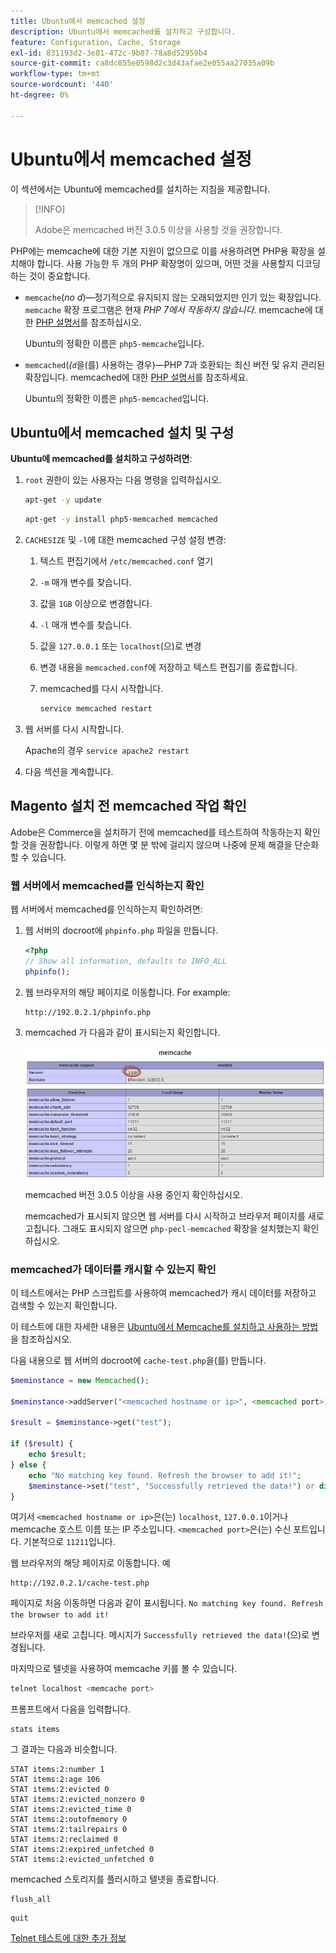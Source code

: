 ```yaml
---
title: Ubuntu에서 memcached 설정
description: Ubuntu에서 memcached를 설치하고 구성합니다.
feature: Configuration, Cache, Storage
exl-id: 831193d2-3e81-472c-9b87-78a8d52959b4
source-git-commit: ca8dc855e0598d2c3d43afae2e055aa27035a09b
workflow-type: tm+mt
source-wordcount: '440'
ht-degree: 0%

---
```


# Ubuntu에서 memcached 설정

이 섹션에서는 Ubuntu에 memcached를 설치하는 지침을 제공합니다.

>[!INFO]
>
>Adobe은 memcached 버전 3.0.5 이상을 사용할 것을 권장합니다.

PHP에는 memcache에 대한 기본 지원이 없으므로 이를 사용하려면 PHP용 확장을 설치해야 합니다. 사용 가능한 두 개의 PHP 확장명이 있으며, 어떤 것을 사용할지 디코딩하는 것이 중요합니다.

- `memcache`(_no d_)—정기적으로 유지되지 않는 오래되었지만 인기 있는 확장입니다.
`memcache` 확장 프로그램은 현재 _PHP 7에서 작동하지 않습니다_. memcache에 대한 [PHP 설명서](https://www.php.net/manual/en/book.memcache.php)를 참조하십시오.

  Ubuntu의 정확한 이름은 `php5-memcache`입니다.

- `memcached`(_(`d`_&#x200B;을(를) 사용하는 경우)—PHP 7과 호환되는 최신 버전 및 유지 관리된 확장입니다. memcached에 대한 [PHP 설명서](https://www.php.net/manual/en/book.memcached.php)를 참조하세요.

  Ubuntu의 정확한 이름은 `php5-memcached`입니다.

## Ubuntu에서 memcached 설치 및 구성

**Ubuntu에 memcached를 설치하고 구성하려면**:

1. `root` 권한이 있는 사용자는 다음 명령을 입력하십시오.

   ```bash
   apt-get -y update
   ```

   ```bash
   apt-get -y install php5-memcached memcached
   ```

1. `CACHESIZE` 및 `-l`에 대한 memcached 구성 설정 변경:

   1. 텍스트 편집기에서 `/etc/memcached.conf` 열기
   1. `-m` 매개 변수를 찾습니다.
   1. 값을 `1GB` 이상으로 변경합니다.
   1. `-l` 매개 변수를 찾습니다.
   1. 값을 `127.0.0.1` 또는 `localhost`(으)로 변경
   1. 변경 내용을 `memcached.conf`에 저장하고 텍스트 편집기를 종료합니다.
   1. memcached를 다시 시작합니다.

      ```bash
      service memcached restart
      ```

1. 웹 서버를 다시 시작합니다.

   Apache의 경우 `service apache2 restart`

1. 다음 섹션을 계속합니다.

## Magento 설치 전 memcached 작업 확인

Adobe은 Commerce을 설치하기 전에 memcached를 테스트하여 작동하는지 확인할 것을 권장합니다. 이렇게 하면 몇 분 밖에 걸리지 않으며 나중에 문제 해결을 단순화할 수 있습니다.

### 웹 서버에서 memcached를 인식하는지 확인

웹 서버에서 memcached를 인식하는지 확인하려면:

1. 웹 서버의 docroot에 `phpinfo.php` 파일을 만듭니다.

   ```php
   <?php
   // Show all information, defaults to INFO_ALL
   phpinfo();
   ```

1. 웹 브라우저의 해당 페이지로 이동합니다. For example:

   ```http
   http://192.0.2.1/phpinfo.php
   ```

1. memcached 가 다음과 같이 표시되는지 확인합니다.

   ![웹 서버에서 memcached를 인식하는지 확인](../../assets/configuration/memcache.png)

   memcached 버전 3.0.5 이상을 사용 중인지 확인하십시오.

   memcached가 표시되지 않으면 웹 서버를 다시 시작하고 브라우저 페이지를 새로 고칩니다. 그래도 표시되지 않으면 `php-pecl-memcached` 확장을 설치했는지 확인하십시오.

### memcached가 데이터를 캐시할 수 있는지 확인

이 테스트에서는 PHP 스크립트를 사용하여 memcached가 캐시 데이터를 저장하고 검색할 수 있는지 확인합니다.

이 테스트에 대한 자세한 내용은 [Ubuntu에서 Memcache를 설치하고 사용하는 방법](https://www.digitalocean.com/community/tutorials/how-to-install-and-use-memcache-on-ubuntu-14-04)을 참조하십시오.

다음 내용으로 웹 서버의 docroot에 `cache-test.php`을(를) 만듭니다.

```php
$meminstance = new Memcached();

$meminstance->addServer("<memcached hostname or ip>", <memcached port>);

$result = $meminstance->get("test");

if ($result) {
    echo $result;
} else {
    echo "No matching key found. Refresh the browser to add it!";
    $meminstance->set("test", "Successfully retrieved the data!") or die("Could not save anything to memcached...");
}
```

여기서 `<memcached hostname or ip>`은(는) `localhost`, `127.0.0.1`이거나 memcache 호스트 이름 또는 IP 주소입니다. `<memcached port>`은(는) 수신 포트입니다. 기본적으로 `11211`입니다.

웹 브라우저의 해당 페이지로 이동합니다. 예

```http
http://192.0.2.1/cache-test.php
```

페이지로 처음 이동하면 다음과 같이 표시됩니다. `No matching key found. Refresh the browser to add it!`

브라우저를 새로 고칩니다. 메시지가 `Successfully retrieved the data!`(으)로 변경됩니다.

마지막으로 텔넷을 사용하여 memcache 키를 볼 수 있습니다.

```bash
telnet localhost <memcache port>
```

프롬프트에서 다음을 입력합니다.

```shell
stats items
```

그 결과는 다음과 비슷합니다.

```
STAT items:2:number 1
STAT items:2:age 106
STAT items:2:evicted 0
STAT items:2:evicted_nonzero 0
STAT items:2:evicted_time 0
STAT items:2:outofmemory 0
STAT items:2:tailrepairs 0
STAT items:2:reclaimed 0
STAT items:2:expired_unfetched 0
STAT items:2:evicted_unfetched 0
```

memcached 스토리지를 플러시하고 텔넷을 종료합니다.

```shell
flush_all
```

```shell
quit
```

[Telnet 테스트에 대한 추가 정보](https://darkcoding.net/software/memcached-list-all-keys/)
